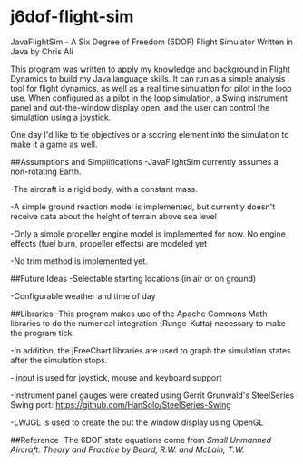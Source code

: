 # j6dof-flight-sim 
JavaFlightSim - A Six Degree of Freedom (6DOF) Flight Simulator Written in Java by Chris Ali

This program was written to apply my knowledge and background in Flight Dynamics to build my Java language skills. It can run as a simple analysis tool for flight dynamics, as well as a real time simulation for pilot in the loop use. When configured as a pilot in the loop simulation, a Swing instrument panel and out-the-window display open, and the user can control the simulation using a joystick.

One day I'd like to tie objectives or a scoring element into the simulation to make it a game as well.

##Assumptions and Simplifications
-JavaFlightSim currently assumes a non-rotating Earth.
 
-The aircraft is a rigid body, with a constant mass.

-A simple ground reaction model is implemented, but currently doesn't receive data about the height of terrain above sea level  

-Only a simple propeller engine model is implemented for now. No engine effects (fuel burn, propeller effects) are modeled yet

-No trim method is implemented yet.

##Future Ideas
-Selectable starting locations (in air or on ground)

-Configurable weather and time of day

##Libraries
-This program makes use of the Apache Commons Math libraries to do the numerical integration (Runge-Kutta) necessary to make the program tick.

-In addition, the jFreeChart libraries are used to graph the simulation states after the simulation stops.

-jinput is used for joystick, mouse and keyboard support

-Instrument panel gauges were created using Gerrit Grunwald's SteelSeries Swing port: 
https://github.com/HanSolo/SteelSeries-Swing 

-LWJGL is used to create the out the window display using OpenGL

##Reference
-The 6DOF state equations come from *Small Unmanned Aircraft: Theory and Practice by Beard, R.W. and McLain, T.W.*